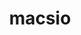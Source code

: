 ---
title: "macsio"
layout: cache
categories: [package, develop]
meta: {"compilers": ["gcc@11.4.0"], "num_specs": 20, "num_specs_by_stack": {"root": 20, "tutorial": 20}, "oss": ["ubuntu22.04"], "platforms": ["linux"], "stacks": ["root", "tutorial"], "targets": ["x86_64_v3"], "versions": ["1.1"]}
spec_details: [{"compiler": "gcc@11.4.0", "hash": "2ppzzju5p7lmzlgttfig47h7th2ldmfd", "os": "ubuntu22.04", "platform": "linux", "size": "-", "stacks": ["root", "tutorial"], "target": "x86_64_v3", "variants": ["build_system=cmake", "build_type=Release", "~exodus", "generator=make", "~hdf5", "~ipo", "+mpi", "patches:=59479b9", "~pdb", "+scr", "+silo", "~szip", "~typhonio", "~zfp", "~zlib"], "versions": ["1.1"]}, {"compiler": "gcc@11.4.0", "hash": "3jcpypt4v77adwtx5lrqlnliksn56aqf", "os": "ubuntu22.04", "platform": "linux", "size": "-", "stacks": ["root", "tutorial"], "target": "x86_64_v3", "variants": ["build_system=cmake", "build_type=Release", "~exodus", "generator=make", "~hdf5", "~ipo", "+mpi", "patches:=59479b9", "+pdb", "+scr", "~silo", "~szip", "~typhonio", "~zfp", "~zlib"], "versions": ["1.1"]}, {"compiler": "gcc@11.4.0", "hash": "4lp7cceu2nxxxww3qerskdkdcp2he4xe", "os": "ubuntu22.04", "platform": "linux", "size": "-", "stacks": ["root", "tutorial"], "target": "x86_64_v3", "variants": ["build_system=cmake", "build_type=Release", "~exodus", "generator=make", "~hdf5", "~ipo", "+mpi", "patches:=59479b9", "~pdb", "+scr", "+silo", "~szip", "~typhonio", "~zfp", "~zlib"], "versions": ["1.1"]}, {"compiler": "gcc@11.4.0", "hash": "5oydr6trjp7ddjucwzviv3kwvj4jk3mk", "os": "ubuntu22.04", "platform": "linux", "size": "-", "stacks": ["root", "tutorial"], "target": "x86_64_v3", "variants": ["build_system=cmake", "build_type=Release", "~exodus", "generator=make", "~hdf5", "~ipo", "+mpi", "patches:=59479b9", "~pdb", "+scr", "+silo", "~szip", "~typhonio", "~zfp", "~zlib"], "versions": ["1.1"]}, {"compiler": "gcc@11.4.0", "hash": "65wimn2lnllpo6lpwiyd5cgt7uyf7i5n", "os": "ubuntu22.04", "platform": "linux", "size": "-", "stacks": ["root", "tutorial"], "target": "x86_64_v3", "variants": ["build_system=cmake", "build_type=Release", "~exodus", "generator=make", "~hdf5", "~ipo", "+mpi", "patches:=59479b9", "+pdb", "+scr", "~silo", "~szip", "~typhonio", "~zfp", "~zlib"], "versions": ["1.1"]}, {"compiler": "gcc@11.4.0", "hash": "c7nserpf6nenuagceiltbnfwxft3s4vl", "os": "ubuntu22.04", "platform": "linux", "size": "-", "stacks": ["root", "tutorial"], "target": "x86_64_v3", "variants": ["build_system=cmake", "build_type=Release", "~exodus", "generator=make", "~hdf5", "~ipo", "+mpi", "patches:=59479b9", "~pdb", "+scr", "+silo", "~szip", "~typhonio", "~zfp", "~zlib"], "versions": ["1.1"]}, {"compiler": "gcc@11.4.0", "hash": "dhgh5wgxuesra26rwqjqdaxhskd4depd", "os": "ubuntu22.04", "platform": "linux", "size": "-", "stacks": ["root", "tutorial"], "target": "x86_64_v3", "variants": ["build_system=cmake", "build_type=Release", "~exodus", "generator=make", "~hdf5", "~ipo", "+mpi", "patches:=59479b9", "~pdb", "+scr", "+silo", "~szip", "~typhonio", "~zfp", "~zlib"], "versions": ["1.1"]}, {"compiler": "gcc@11.4.0", "hash": "dkucabswck6eqy6ef4booctho6ypzpsh", "os": "ubuntu22.04", "platform": "linux", "size": "-", "stacks": ["root", "tutorial"], "target": "x86_64_v3", "variants": ["build_system=cmake", "build_type=Release", "~exodus", "generator=make", "~hdf5", "~ipo", "+mpi", "patches:=59479b9", "+pdb", "+scr", "~silo", "~szip", "~typhonio", "~zfp", "~zlib"], "versions": ["1.1"]}, {"compiler": "gcc@11.4.0", "hash": "dtskx4d6c2stzmwmlmpxugdzwzeppdfz", "os": "ubuntu22.04", "platform": "linux", "size": "-", "stacks": ["root", "tutorial"], "target": "x86_64_v3", "variants": ["build_system=cmake", "build_type=Release", "~exodus", "generator=make", "~hdf5", "~ipo", "+mpi", "patches:=59479b9", "+pdb", "+scr", "~silo", "~szip", "~typhonio", "~zfp", "~zlib"], "versions": ["1.1"]}, {"compiler": "gcc@11.4.0", "hash": "fcrwqc3jqxs3d5t3icp4sj2onkgxiw4o", "os": "ubuntu22.04", "platform": "linux", "size": "-", "stacks": ["root", "tutorial"], "target": "x86_64_v3", "variants": ["build_system=cmake", "build_type=Release", "~exodus", "generator=make", "~hdf5", "~ipo", "+mpi", "patches:=59479b9", "+pdb", "+scr", "~silo", "~szip", "~typhonio", "~zfp", "~zlib"], "versions": ["1.1"]}, {"compiler": "gcc@11.4.0", "hash": "h3675umjrkd7leww3uxc4nuahqwg6xkp", "os": "ubuntu22.04", "platform": "linux", "size": "-", "stacks": ["root", "tutorial"], "target": "x86_64_v3", "variants": ["build_system=cmake", "build_type=Release", "~exodus", "generator=make", "~hdf5", "~ipo", "+mpi", "patches:=59479b9", "~pdb", "+scr", "+silo", "~szip", "~typhonio", "~zfp", "~zlib"], "versions": ["1.1"]}, {"compiler": "gcc@11.4.0", "hash": "i4jgwb2iewtltavjasxfewrkgjn542xk", "os": "ubuntu22.04", "platform": "linux", "size": "-", "stacks": ["root", "tutorial"], "target": "x86_64_v3", "variants": ["build_system=cmake", "build_type=Release", "~exodus", "generator=make", "~hdf5", "~ipo", "+mpi", "patches:=59479b9", "+pdb", "+scr", "~silo", "~szip", "~typhonio", "~zfp", "~zlib"], "versions": ["1.1"]}, {"compiler": "gcc@11.4.0", "hash": "if4vmbs4vle7rs5d6h6f24zmnlhzpk57", "os": "ubuntu22.04", "platform": "linux", "size": "-", "stacks": ["root", "tutorial"], "target": "x86_64_v3", "variants": ["build_system=cmake", "build_type=Release", "~exodus", "generator=make", "~hdf5", "~ipo", "+mpi", "patches:=59479b9", "+pdb", "+scr", "~silo", "~szip", "~typhonio", "~zfp", "~zlib"], "versions": ["1.1"]}, {"compiler": "gcc@11.4.0", "hash": "inkafuthpbmyzfhch74six6mgfny3uwi", "os": "ubuntu22.04", "platform": "linux", "size": "-", "stacks": ["root", "tutorial"], "target": "x86_64_v3", "variants": ["build_system=cmake", "build_type=Release", "~exodus", "generator=make", "~hdf5", "~ipo", "+mpi", "patches:=59479b9", "~pdb", "+scr", "+silo", "~szip", "~typhonio", "~zfp", "~zlib"], "versions": ["1.1"]}, {"compiler": "gcc@11.4.0", "hash": "kc7bry6j4g25w3rm2llltvkchtlhpqm3", "os": "ubuntu22.04", "platform": "linux", "size": "-", "stacks": ["root", "tutorial"], "target": "x86_64_v3", "variants": ["build_system=cmake", "build_type=Release", "~exodus", "generator=make", "~hdf5", "~ipo", "+mpi", "patches:=59479b9", "+pdb", "+scr", "~silo", "~szip", "~typhonio", "~zfp", "~zlib"], "versions": ["1.1"]}, {"compiler": "gcc@11.4.0", "hash": "kzyeifir2plh6wqsf54rcoyulnnq56wu", "os": "ubuntu22.04", "platform": "linux", "size": "-", "stacks": ["root", "tutorial"], "target": "x86_64_v3", "variants": ["build_system=cmake", "build_type=Release", "~exodus", "generator=make", "~hdf5", "~ipo", "+mpi", "patches:=59479b9", "+pdb", "+scr", "~silo", "~szip", "~typhonio", "~zfp", "~zlib"], "versions": ["1.1"]}, {"compiler": "gcc@11.4.0", "hash": "rqyo6wevv5ddqaqmiyu6iq5kcdsrnvrk", "os": "ubuntu22.04", "platform": "linux", "size": "-", "stacks": ["root", "tutorial"], "target": "x86_64_v3", "variants": ["build_system=cmake", "build_type=Release", "~exodus", "generator=make", "~hdf5", "~ipo", "+mpi", "patches:=59479b9", "+pdb", "+scr", "~silo", "~szip", "~typhonio", "~zfp", "~zlib"], "versions": ["1.1"]}, {"compiler": "gcc@11.4.0", "hash": "scmhtp5jg6hg7gv7u6kmrd4z6m6rqvml", "os": "ubuntu22.04", "platform": "linux", "size": "-", "stacks": ["root", "tutorial"], "target": "x86_64_v3", "variants": ["build_system=cmake", "build_type=Release", "~exodus", "generator=make", "~hdf5", "~ipo", "+mpi", "patches:=59479b9", "~pdb", "+scr", "+silo", "~szip", "~typhonio", "~zfp", "~zlib"], "versions": ["1.1"]}, {"compiler": "gcc@11.4.0", "hash": "yhybx3tdzuewg4fdo3gvdwm27t5ro2sy", "os": "ubuntu22.04", "platform": "linux", "size": "-", "stacks": ["root", "tutorial"], "target": "x86_64_v3", "variants": ["build_system=cmake", "build_type=Release", "~exodus", "generator=make", "~hdf5", "~ipo", "+mpi", "patches:=59479b9", "~pdb", "+scr", "+silo", "~szip", "~typhonio", "~zfp", "~zlib"], "versions": ["1.1"]}, {"compiler": "gcc@11.4.0", "hash": "zzg35acoc2gpxhckjzzl2njjcflm2rlo", "os": "ubuntu22.04", "platform": "linux", "size": "-", "stacks": ["root", "tutorial"], "target": "x86_64_v3", "variants": ["build_system=cmake", "build_type=Release", "~exodus", "generator=make", "~hdf5", "~ipo", "+mpi", "patches:=59479b9", "+pdb", "+scr", "~silo", "~szip", "~typhonio", "~zfp", "~zlib"], "versions": ["1.1"]}]
---